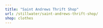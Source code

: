 ```yaml
---
title: "Saint Andrews Thrift Shop"
url: /stillwater/saint-andrews-thrift-shop/
shop: clothes
---
```

